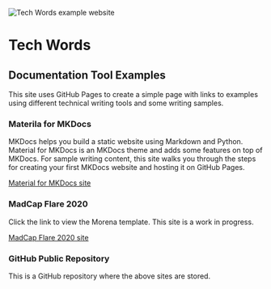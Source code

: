 ![Tech Words example website](https://techwords.github.io/images/Black%20Elegant%20Modern%20Name%20Initials%20Monogram%20Logo%201a.png)

# Tech Words

## Documentation Tool Examples

This site uses GitHub Pages to create a simple page with links to examples using different technical writing tools and some writing samples.

### Materila for MKDocs

MKDocs helps you build a static website using Markdown and Python. Material for MKDocs is an MKDocs theme and adds some features on top of MKDocs. For sample writing content, this site walks you through the steps for creating your first MKDocs website and hosting it on GitHub Pages.

[Material for MKDocs site](https://techwords.github.io/mkdocs/)

### MadCap Flare 2020

Click the link to view the Morena template. This site is a work in progress.

[MadCap Flare 2020 site](https://techwords.github.io/madcap/Content/Home.htm)

### GitHub Public Repository

This is a GitHub repository where the above sites are stored.
